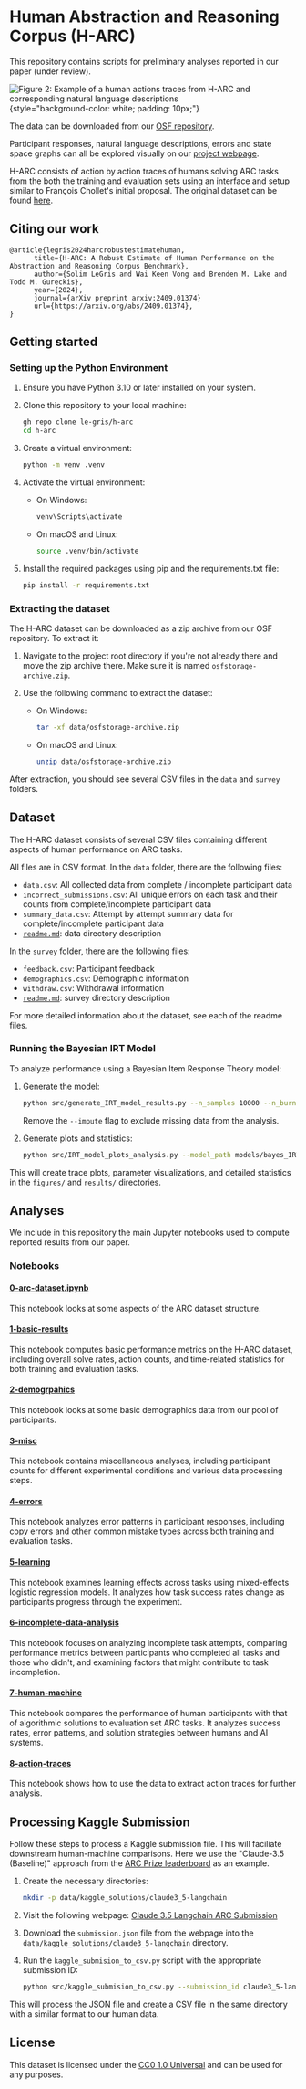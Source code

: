 # Human Abstraction and Reasoning Corpus (H-ARC)

This repository contains scripts for preliminary analyses reported in our paper (under review).

![Figure 2: Example of a human actions traces from H-ARC and corresponding natural language descriptions](figures/arc-preprint-figure2.png){style="background-color: white; padding: 10px;"}

The data can be downloaded from our [OSF repository](https://osf.io/bh8yq).

Participant responses, natural language descriptions, errors and state space graphs can all be explored visually on our [project webpage](https://arc-visualizations.github.io/index.html).

H-ARC consists of action by action traces of humans solving ARC tasks from the both the training and evaluation sets using an interface and setup similar to François Chollet's initial proposal. The original dataset can be found [here](https://github.com/fchollet/ARC-AGI).

## Citing our work

```
@article{legris2024harcrobustestimatehuman,
      title={H-ARC: A Robust Estimate of Human Performance on the Abstraction and Reasoning Corpus Benchmark},
      author={Solim LeGris and Wai Keen Vong and Brenden M. Lake and Todd M. Gureckis},
      year={2024},
      journal={arXiv preprint arxiv:2409.01374}
      url={https://arxiv.org/abs/2409.01374},
}
```

## Getting started

### Setting up the Python Environment

1. Ensure you have Python 3.10 or later installed on your system.

2. Clone this repository to your local machine:

   ```bash
   gh repo clone le-gris/h-arc
   cd h-arc
   ```

3. Create a virtual environment:

   ```bash
   python -m venv .venv
   ```

4. Activate the virtual environment:

   - On Windows:
     ```bash
     venv\Scripts\activate
     ```
   - On macOS and Linux:
     ```bash
     source .venv/bin/activate
     ```

5. Install the required packages using pip and the requirements.txt file:
   ```bash
   pip install -r requirements.txt
   ```

### Extracting the dataset

The H-ARC dataset can be downloaded as a zip archive from our OSF repository. To extract it:

1. Navigate to the project root directory if you're not already there and move the zip archive there. Make sure it is named `osfstorage-archive.zip`.

2. Use the following command to extract the dataset:
   - On Windows:
     ```bash
     tar -xf data/osfstorage-archive.zip
     ```
   - On macOS and Linux:
     ```bash
     unzip data/osfstorage-archive.zip
     ```

After extraction, you should see several CSV files in the `data` and `survey` folders.

## Dataset

The H-ARC dataset consists of several CSV files containing different aspects of human performance on ARC tasks.

All files are in CSV format. In the `data` folder, there are the following files:

- `data.csv`: All collected data from complete / incomplete participant data
- `incorrect_submissions.csv`: All unique errors on each task and their counts from complete/incomplete participant data
- `summary_data.csv`: Attempt by attempt summary data for complete/incomplete participant data
- [`readme.md`](data/readme.md): data directory description

In the `survey` folder, there are the following files:

- `feedback.csv`: Participant feedback
- `demographics.csv`: Demographic information
- `withdraw.csv`: Withdrawal information
- [`readme.md`](survey/readme.md): survey directory description

For more detailed information about the dataset, see each of the readme files.

### Running the Bayesian IRT Model

To analyze performance using a Bayesian Item Response Theory model:

1. Generate the model:

   ```bash
   python src/generate_IRT_model_results.py --n_samples 10000 --n_burn 2000 --seed 4 --impute
   ```

   Remove the `--impute` flag to exclude missing data from the analysis.

2. Generate plots and statistics:
   ```bash
   python src/IRT_model_plots_analysis.py --model_path models/bayes_IRT_model_burn2000_N10000_imputed_4.pkl --verbose
   ```

This will create trace plots, parameter visualizations, and detailed statistics in the `figures/` and `results/` directories.

## Analyses

We include in this repository the main Jupyter notebooks used to compute reported results from our paper.

### Notebooks

#### [0-arc-dataset.ipynb](analysis/0-arc-dataset.ipynb)

This notebook looks at some aspects of the ARC dataset structure.

#### [1-basic-results](analysis/1-basic-results.ipynb)

This notebook computes basic performance metrics on the H-ARC dataset, including overall solve rates, action counts, and time-related statistics for both training and evaluation tasks.

#### [2-demogrpahics](analysis/2-demographics.ipynb)

This notebook looks at some basic demographics data from our pool of participants.

#### [3-misc](analysis/3-misc.ipynb)

This notebook contains miscellaneous analyses, including participant counts for different experimental conditions and various data processing steps.

#### [4-errors](analysis/4-errors.ipynb)

This notebook analyzes error patterns in participant responses, including copy errors and other common mistake types across both training and evaluation tasks.

#### [5-learning](analysis/5-learning.ipynb)

This notebook examines learning effects across tasks using mixed-effects logistic regression models. It analyzes how task success rates change as participants progress through the experiment.

#### [6-incomplete-data-analysis](analysis/6-incomplete-data.ipynb)

This notebook focuses on analyzing incomplete task attempts, comparing performance metrics between participants who completed all tasks and those who didn't, and examining factors that might contribute to task incompletion.

#### [7-human-machine](analysis/7-human-machine.ipynb)

This notebook compares the performance of human participants with that of algorithmic solutions to evaluation set ARC tasks. It analyzes success rates, error patterns, and solution strategies between humans and AI systems.

#### [8-action-traces](analysis/8-action-traces.ipynb)

This notebook shows how to use the data to extract action traces for further analysis.

## Processing Kaggle Submission

Follow these steps to process a Kaggle submission file. This will faciliate downstream human-machine comparisons. Here we use the "Claude-3.5 (Baseline)" approach from the [ARC Prize leaderboard](https://arcprize.org/leaderboard) as an example.

1. Create the necessary directories:

   ```bash
   mkdir -p data/kaggle_solutions/claude3_5-langchain
   ```

2. Visit the following webpage:
   [Claude 3.5 Langchain ARC Submission](https://www.kaggle.com/code/gregkamradt/using-frontier-models-on-arc-agi-via-langchain/output)

3. Download the `submission.json` file from the webpage into the `data/kaggle_solutions/claude3_5-langchain` directory.

4. Run the `kaggle_submision_to_csv.py` script with the appropriate submission ID:
   ```bash
   python src/kaggle_submision_to_csv.py --submission_id claude3_5-langchain
   ```

This will process the JSON file and create a CSV file in the same directory with a similar format to our human data.

## License

This dataset is licensed under the [CC0 1.0 Universal](https://creativecommons.org/publicdomain/zero/1.0/) and can be used for any purposes.
